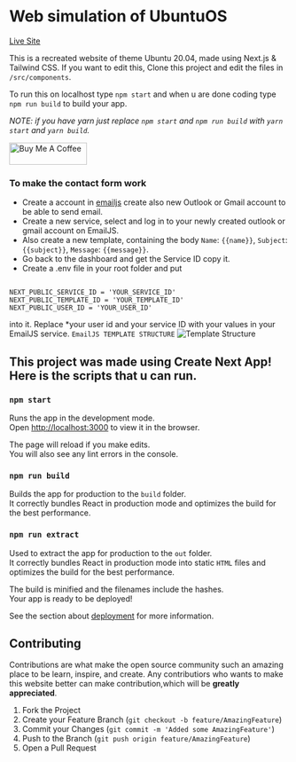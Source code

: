 # Web simulation of UbuntuOS
<a href="https://ubuntuos.pages.dev/" target="_blank" style="background: #fff !important; height: 40px !important;width: 140px !important;">Live Site</a>

This is a recreated website of theme Ubuntu 20.04, made using Next.js & Tailwind CSS.
If you want to edit this, Clone this project and edit the files in `/src/components`.

To run this on localhost
type `npm start` and when u are done coding type `npm run build` to build your app.

_NOTE: if you have yarn just replace `npm start` and `npm run build` with `yarn start` and `yarn build`._

<a href="https://www.buymeacoffee.com/vivek9patel" target="_blank"><img src="https://cdn.buymeacoffee.com/buttons/v2/default-yellow.png" alt="Buy Me A Coffee" style="height: 40px !important;width: 140px !important;" ></a>

### To make the contact form work

- Create a account in [emailjs](https://www.emailjs.com/) create also new Outlook or Gmail account to be able
  to send email.
- Create a new service, select and log in to your newly created outlook or gmail account on EmailJS.
- Also create a new template, containing the body `Name`: `{{name}}`, `Subject`: `{{subject}}`, `Message`: `{{message}}`.
- Go back to the dashboard and get the Service ID copy it.
- Create a .env file in your root folder and put

```

NEXT_PUBLIC_SERVICE_ID = 'YOUR_SERVICE_ID'
NEXT_PUBLIC_TEMPLATE_ID = 'YOUR_TEMPLATE_ID'
NEXT_PUBLIC_USER_ID = 'YOUR_USER_ID'

```

into it. Replace \*your user id and your service ID with your values in your EmailJS service.
`EmailJS TEMPLATE STRUCTURE`
<img src="https://i.imgur.com/TYvKrdU.png" alt="Template Structure" />

## This project was made using Create Next App! Here is the scripts that u can run.

### `npm start`

Runs the app in the development mode.\
Open [http://localhost:3000](http://localhost:3000) to view it in the browser.

The page will reload if you make edits.\
You will also see any lint errors in the console.

### `npm run build`

Builds the app for production to the `build` folder.\
It correctly bundles React in production mode and optimizes the build for the best performance.


### `npm run extract`

Used to extract the app for production to the `out` folder.\
It correctly bundles React in production mode into static `HTML` files and optimizes the build for the best performance.

The build is minified and the filenames include the hashes.\
Your app is ready to be deployed!

See the section about [deployment](https://facebook.github.io/create-react-app/docs/deployment) for more information.

## Contributing

Contributions are what make the open source community such an amazing place to be learn, inspire, and create. Any contributiors who wants to make this website better can make contribution,which will be **greatly appreciated**.

1. Fork the Project
2. Create your Feature Branch (`git checkout -b feature/AmazingFeature`)
3. Commit your Changes (`git commit -m 'Added some AmazingFeature'`)
4. Push to the Branch (`git push origin feature/AmazingFeature`)
5. Open a Pull Request